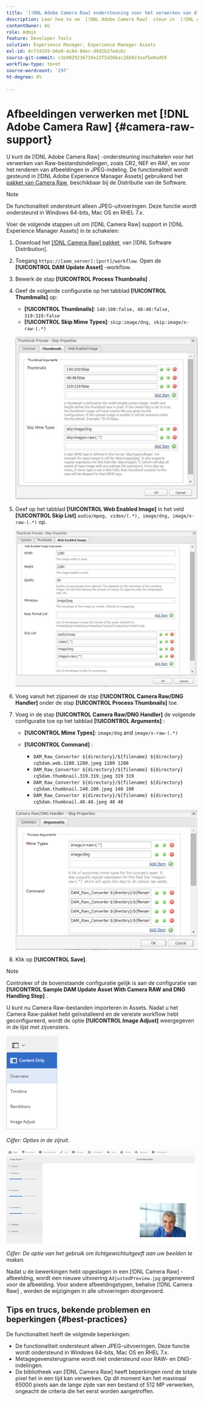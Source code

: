 ```yaml
---
title: '[!DNL Adobe Camera Raw] ondersteuning voor het verwerken van digitale elementen'
description: Leer hoe te om  [!DNL Adobe Camera Raw]  steun in  [!DNL Adobe Experience Manager Assets] toe te laten
contentOwner: AG
role: Admin
feature: Developer Tools
solution: Experience Manager, Experience Manager Assets
exl-id: 8cf34359-b6e0-4c84-84ec-d9d2b27edc6c
source-git-commit: c3e9029236734e22f5d266ac26b923eafbe0a459
workflow-type: tm+mt
source-wordcount: '297'
ht-degree: 0%

---
```


# Afbeeldingen verwerken met [!DNL Adobe Camera Raw] {#camera-raw-support}

U kunt de [!DNL Adobe Camera Raw] -ondersteuning inschakelen voor het verwerken van Raw-bestandsindelingen, zoals CR2, NEF en RAF, en voor het renderen van afbeeldingen in JPEG-indeling. De functionaliteit wordt gesteund in [!DNL Adobe Experience Manager Assets] gebruikend het [&#x200B; pakket van Camera Raw &#x200B;](https://experience.adobe.com/#/downloads/content/software-distribution/en/aem.html?package=/content/software-distribution/en/details.html/content/dam/aem/public/adobe/packages/aem630/product/assets/aem-assets-cameraraw-pkg) beschikbaar bij de Distributie van de Software.

>[!NOTE]
>
>De functionaliteit ondersteunt alleen JPEG-uitvoeringen. Deze functie wordt ondersteund in Windows 64-bits, Mac OS en RHEL 7.x.

Voer de volgende stappen uit om [!DNL Camera Raw] support in [!DNL Experience Manager Assets] in te schakelen:

1. Download het [[!DNL Camera Raw]  pakket &#x200B;](https://experience.adobe.com/#/downloads/content/software-distribution/en/aem.html?package=/content/software-distribution/en/details.html/content/dam/aem/public/adobe/packages/cq650/product/assets/aem-assets-cameraraw-pkg-1.4.8.zip) van [!DNL Software Distribution].
1. Toegang `https://[aem_server]:[port]/workflow`. Open de **[!UICONTROL DAM Update Asset]** -workflow.
1. Bewerk de stap **[!UICONTROL Process Thumbnails]** .
1. Geef de volgende configuratie op het tabblad **[!UICONTROL Thumbnails]** op:

   * **[!UICONTROL Thumbnails]**: `140:100:false, 48:48:false, 319:319:false`
   * **[!UICONTROL Skip Mime Types]**: `skip:image/dng, skip:image/x-raw-(.*)`

   ![&#x200B; chlimage_1-128 &#x200B;](assets/chlimage_1-334.png)

1. Geef op het tabblad **[!UICONTROL Web Enabled Image]** in het veld **[!UICONTROL Skip List]** `audio/mpeg, video/(.*), image/dng, image/x-raw-(.*)` op.

   ![&#x200B; chlimage_1-129 &#x200B;](assets/chlimage_1-335.png)

1. Voeg vanuit het zijpaneel de stap **[!UICONTROL Camera Raw/DNG Handler]** onder de stap **[!UICONTROL Process Thumbnails]** toe.
1. Voeg in de stap **[!UICONTROL Camera Raw/DNG Handler]** de volgende configuratie toe op het tabblad **[!UICONTROL Arguments]** :

   * **[!UICONTROL Mime Types]**: `image/dng` and `image/x-raw-(.*)`
   * **[!UICONTROL Command]** :

      * `DAM_Raw_Converter ${directory}/${filename} ${directory} cq5dam.web.1280.1280.jpeg 1280 1280`
      * `DAM_Raw_Converter ${directory}/${filename} ${directory} cq5dam.thumbnail.319.319.jpeg 319 319`
      * `DAM_Raw_Converter ${directory}/${filename} ${directory} cq5dam.thumbnail.140.100.jpeg 140 100`
      * `DAM_Raw_Converter ${directory}/${filename} ${directory} cq5dam.thumbnail.48.48.jpeg 48 48`

   ![&#x200B; chlimage_1-130 &#x200B;](assets/chlimage_1-336.png)

1. Klik op **[!UICONTROL Save]**.

>[!NOTE]
>
>Controleer of de bovenstaande configuratie gelijk is aan de configuratie van **[!UICONTROL Sample DAM Update Asset With Camera RAW and DNG Handling Step]** .

U kunt nu Camera Raw-bestanden importeren in Assets. Nadat u het Camera Raw-pakket hebt geïnstalleerd en de vereiste workflow hebt geconfigureerd, wordt de optie **[!UICONTROL Image Adjust]** weergegeven in de lijst met zijvensters.

![&#x200B; chlimage_1-131 &#x200B;](assets/chlimage_1-337.png)

*Cijfer: Opties in de zijruit.*

![&#x200B; chlimage_1-132 &#x200B;](assets/chlimage_1-338.png)

*Cijfer: De optie van het gebruik om lichtgewichtuitgeeft aan uw beelden te maken.*

Nadat u de bewerkingen hebt opgeslagen in een [!DNL Camera Raw] -afbeelding, wordt een nieuwe uitvoering `AdjustedPreview.jpg` gegenereerd voor de afbeelding. Voor andere afbeeldingstypen, behalve [!DNL Camera Raw] , worden de wijzigingen in alle uitvoeringen doorgevoerd.

## Tips en trucs, bekende problemen en beperkingen {#best-practices}

De functionaliteit heeft de volgende beperkingen:

* De functionaliteit ondersteunt alleen JPEG-uitvoeringen. Deze functie wordt ondersteund in Windows 64-bits, Mac OS en RHEL 7.x.
* Metagegevensterugname wordt niet ondersteund voor RAW- en DNG-indelingen.
* De bibliotheek van [!DNL Camera Raw] heeft beperkingen rond de totale pixel het in een tijd kan verwerken. Op dit moment kan het maximaal 65000 pixels aan de lange zijde van een bestand of 512 MP verwerken, ongeacht de criteria die het eerst worden aangetroffen.

